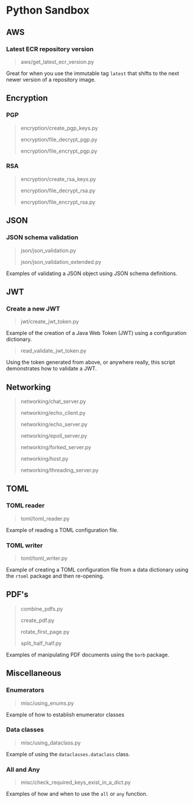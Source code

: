 # Python Sandbox

## AWS

### Latest ECR repository version

> aws/get_latest_ecr_version.py

Great for when you use the immutable tag `latest` that shifts to the
next newer version of a repository image.

## Encryption

### PGP
> encryption/create_pgp_keys.py
> 
> encryption/file_decrypt_pgp.py
> 
> encryption/file_encrypt_pgp.py

### RSA
> encryption/create_rsa_keys.py
> 
> encryption/file_decrypt_rsa.py
> 
> encryption/file_encrypt_rsa.py

## JSON

### JSON schema validation

> json/json_validation.py
> 
> json/json_validation_extended.py
 
Examples of validating a JSON object using JSON schema definitions.

## JWT

### Create a new JWT

> jwt/create_jwt_token.py

Example of the creation of a Java Web Token (JWT) using a configuration
dictionary.

> read_validate_jwt_token.py

Using the token generated from above, or anywhere really, this script
demonstrates how to validate a JWT.

## Networking

> networking/chat_server.py
> 
> networking/echo_client.py
> 
> networking/echo_server.py
> 
> networking/epoll_server.py
> 
> networking/forked_server.py
> 
> networking/host.py
> 
> networking/threading_server.py


## TOML

### TOML reader

> toml/toml_reader.py

Example of reading a TOML configuration file.

### TOML writer

> toml/toml_writer.py

Example of creating a TOML configuration file from a data dictionary
using the `rtoml` package and then re-opening.

## PDF's

> combine_pdfs.py
>
> create_pdf.py
>
> rotate_first_page.py
>
> split_half_half.py

Examples of manipulating PDF documents using the `borb` package.

## Miscellaneous

### Enumerators

> misc/using_enums.py

Example of how to establish enumerator classes

### Data classes

> misc/using_dataclass.py

Example of using the `dataclasses.dataclass` class.

### All and Any

> misc/check_required_keys_exist_in_a_dict.py

Examples of how and when to use the `all` or `any` function.
